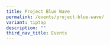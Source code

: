 ```yaml
---
title: Project Blue Wave
permalink: /events/project-blue-wave/
variant: tiptap
description: ""
third_nav_title: Events
---
```

